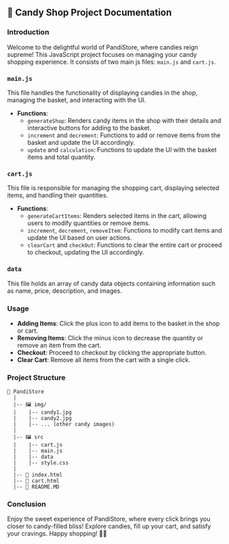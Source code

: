## 🍬 Candy Shop Project Documentation

### Introduction

Welcome to the delightful world of PandiStore, where candies reign supreme! This JavaScript project focuses on managing your candy shopping experience. It consists of two main js files: `main.js` and `cart.js`.

### `main.js`

This file handles the functionality of displaying candies in the shop, managing the basket, and interacting with the UI.

- **Functions**:
  - `generateShop`: Renders candy items in the shop with their details and interactive buttons for adding to the basket.
  - `increment` and `decrement`: Functions to add or remove items from the basket and update the UI accordingly.
  - `update` and `calculation`: Functions to update the UI with the basket items and total quantity.

### `cart.js`

This file is responsible for managing the shopping cart, displaying selected items, and handling their quantities.

- **Functions**:
  - `generateCartItems`: Renders selected items in the cart, allowing users to modify quantities or remove items.
  - `increment`, `decrement`, `removeItem`: Functions to modify cart items and update the UI based on user actions.
  - `clearCart` and `checkOut`: Functions to clear the entire cart or proceed to checkout, updating the UI accordingly.

### `data`

This file holds an array of candy data objects containing information such as name, price, description, and images.

### Usage

- **Adding Items**: Click the plus icon to add items to the basket in the shop or cart.
- **Removing Items**: Click the minus icon to decrease the quantity or remove an item from the cart.
- **Checkout**: Proceed to checkout by clicking the appropriate button.
- **Clear Cart**: Remove all items from the cart with a single click.

### Project Structure

```
📁 PandiStore
  |
  |-- 🖼️ img/
  |    |-- candy1.jpg
  |    |-- candy2.jpg
  |    |-- ... (other candy images)
  |
  |-- 🖼️ src
  |    |-- cart.js
  |    |-- main.js
  |    |-- data
  |    |-- style.css
  |
  |-- 📄 index.html
  |-- 📄 cart.html
  |-- 📄 README.MD
```

### Conclusion

Enjoy the sweet experience of PandiStore, where every click brings you closer to candy-filled bliss! Explore candies, fill up your cart, and satisfy your cravings. Happy shopping! 🛒🍭
